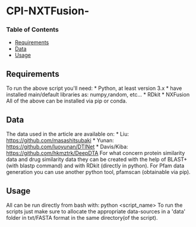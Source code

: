 # CPI-NXTFusion-

### Table of Contents
* [Requirements](#requirements)
* [Data](#data)
* [Usage](#usage)

## <a name="requirements">Requirements</a>
To run the above script you'll need:
        * Python, at least version 3.x
        * have installed main/default libraries as: numpy,random, etc...
        * RDkit
        * NXFusion
All of the above can be installed via pip or conda.

## <a name="data">Data</a>
The data used in the article are available on:
        * Liu: https://github.com/masashitsubaki
        * Yunan: https://github.com/luoyunan/DTINet
        * Davis/Kiba: https://github.com/hkmztrk/DeepDTA
For what concern protein similarity data and drug similarity data
they can be created with the help of BLAST+ (with blastp command) and 
with RDkit (directly in python). 
For Pfam data generation you can use another python tool, pfamscan (obtainable via pip).

## <a name="usage">Usage</a>
All can be run directly from bash with: python <script_name>
To run the scripts just make sure to allocate the appropriate data-sources in a 'data'
folder in txt/FASTA format in the same directory(of the script).
